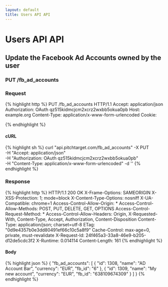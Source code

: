 ```yaml
---
layout: default
title: Users API API
---
```


# Users API API

## Update the Facebook Ad Accounts owned by the user

### PUT /fb_ad_accounts



### Request

{% highlight http %}
PUT /fb_ad_accounts HTTP/1.1
Accept: application/json
Authorization: OAuth qz515kidmcjcm2xcrz2wxbb5okua0pb
Host: example.org
Content-Type: application/x-www-form-urlencoded
Cookie: 

{% endhighlight %}


#### cURL

{% highlight sh %}
curl "api.pitchtarget.com/fb_ad_accounts" -X PUT \
	-H "Accept: application/json" \
	-H "Authorization: OAuth qz515kidmcjcm2xcrz2wxbb5okua0pb" \
	-H "Content-Type: application/x-www-form-urlencoded" -d ''
{% endhighlight %}

### Response

{% highlight http %}
HTTP/1.1 200 OK
X-Frame-Options: SAMEORIGIN
X-XSS-Protection: 1; mode=block
X-Content-Type-Options: nosniff
X-UA-Compatible: chrome=1
Access-Control-Allow-Origin: *
Access-Control-Allow-Methods: POST, PUT, DELETE, GET, OPTIONS
Access-Control-Request-Method: *
Access-Control-Allow-Headers: Origin, X-Requested-With, Content-Type, Accept, Authorization, Content-Disposition
Content-Type: application/json; charset=utf-8
ETag: "0d9e4357b0e3dd80491ef66c10c5a8f9"
Cache-Control: max-age=0, private, must-revalidate
X-Request-Id: 24f465a3-33a8-46e9-b205-d12de5cdc3f2
X-Runtime: 0.014114
Content-Length: 161
{% endhighlight %}

#### Body

{% highlight json %}
{
  "fb_ad_accounts": [
    {
      "id": 1308,
      "name": "AD Account Bar",
      "currency": "EUR",
      "fb_id": "6"
    },
    {
      "id": 1309,
      "name": "My new account",
      "currency": "EUR",
      "fb_id": "638109674309"
    }
  ]
}
{% endhighlight %}

